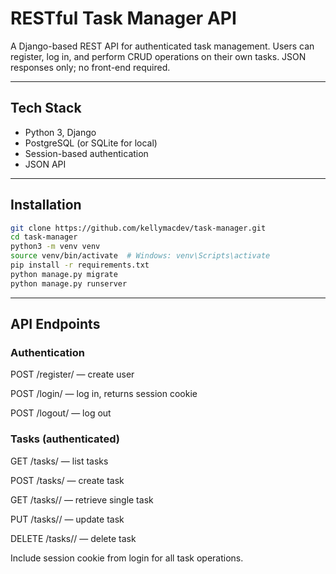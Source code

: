 # RESTful Task Manager API

A Django-based REST API for authenticated task management. Users can register, log in, and perform CRUD operations on their own tasks. JSON responses only; no front-end required.

---

## Tech Stack

- Python 3, Django
- PostgreSQL (or SQLite for local)
- Session-based authentication
- JSON API

---

## Installation

```bash
git clone https://github.com/kellymacdev/task-manager.git
cd task-manager
python3 -m venv venv
source venv/bin/activate  # Windows: venv\Scripts\activate
pip install -r requirements.txt
python manage.py migrate
python manage.py runserver
```
----------------
## API Endpoints

### Authentication

POST /register/ — create user

POST /login/ — log in, returns session cookie

POST /logout/ — log out

### Tasks (authenticated)

GET /tasks/ — list tasks

POST /tasks/ — create task

GET /tasks/<id>/ — retrieve single task

PUT /tasks/<id>/ — update task

DELETE /tasks/<id>/ — delete task

Include session cookie from login for all task operations.
